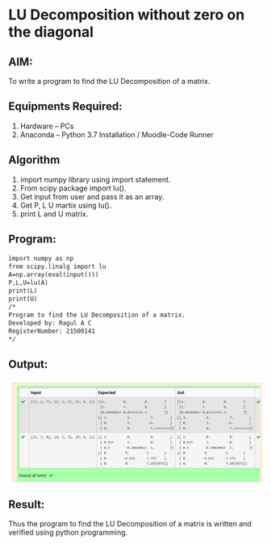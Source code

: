 # LU Decomposition without zero on the diagonal

## AIM:
To write a program to find the LU Decomposition of a matrix.

## Equipments Required:
1. Hardware – PCs
2. Anaconda – Python 3.7 Installation / Moodle-Code Runner
## Algorithm
1. import numpy library using import statement. 
2. From scipy package import lu().
3. Get input from user and pass it as an array.
4. Get P, L U martix using lu().
5. print L and U matrix.

## Program:
~~~
import numpy as np
from scipy.linalg import lu
A=np.array(eval(input()))
P,L,U=lu(A)
print(L)
print(U)
/*
Program to find the LU Decomposition of a matrix.
Developed by: Ragul A C
RegisterNumber: 21500141
*/
~~~

## Output:
![lu decomposition](ca5.png)


## Result:
Thus the program to find the LU Decomposition of a matrix is written and verified using python programming.

